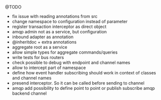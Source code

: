 @TODO 

- fix issue with reading annotations from src
- change namespace to configuration instead of parameter
- register transaction interceptor as direct object
- amqp admin not as a service, but configuration
- inbound adapter as annotation
- @inheritdoc + extra annotations
- aggregate root as a service
- allow simple types for aggregate commands/queries
- write tests for bus routers
- check possible to debug with endpoint and channel names
- allow to intercept part of namespace
- define how event handler subscribing should work in context of classes and channel names
- presend interceptor. So it can be called before sending to channel
- amqp add possibility to define point to point or publish subscribe amqp backend channel